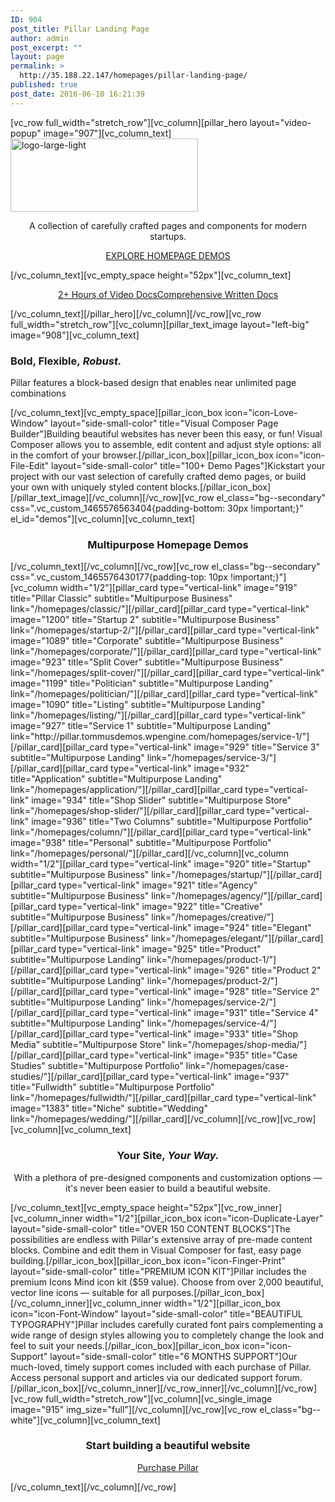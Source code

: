 ```yaml
---
ID: 904
post_title: Pillar Landing Page
author: admin
post_excerpt: ""
layout: page
permalink: >
  http://35.188.22.147/homepages/pillar-landing-page/
published: true
post_date: 2016-06-10 16:21:39
---
```

[vc_row full_width="stretch_row"][vc_column][pillar_hero layout="video-popup" image="907"][vc_column_text]<img class="size-medium wp-image-575 aligncenter" src="http://35.188.22.147/wp-content/uploads/2016/06/logo-large-light-300x117.png" alt="logo-large-light" width="300" height="117" />
<p class="lead" style="text-align: center;">A collection of carefully crafted
pages and components for modern startups.</p>
<p style="text-align: center;"><a class="btn btn--primary inner-link" href="#demos"><span class="btn__text">EXPLORE HOMEPAGE DEMOS</span></a></p>
[/vc_column_text][vc_empty_space height="52px"][vc_column_text]
<p style="text-align: center;"><a class="btn btn--primary btn--merge" href="https://www.youtube.com/playlist?list=PL6VzCcNewv9iwjzU_HMhDg51XP2i_mh6Q" target="_blank"><span class="btn__text">2+ Hours of Video Docs</span></a><a class="btn btn--primary" href="https://tommusrhodus.ticksy.com/articles/100004468/?print" target="_blank"><span class="btn__text">Comprehensive Written Docs</span></a></p>
[/vc_column_text][/pillar_hero][/vc_column][/vc_row][vc_row full_width="stretch_row"][vc_column][pillar_text_image layout="left-big" image="908"][vc_column_text]
<h3>Bold, Flexible, <em>Robust.</em></h3>
<p class="lead">Pillar features a block-based design that enables near unlimited page combinations</p>
[/vc_column_text][vc_empty_space][pillar_icon_box icon="icon-Love-Window" layout="side-small-color" title="Visual Composer Page Builder"]Building beautiful websites has never been this easy, or fun! Visual Composer allows you to assemble, edit content and adjust style options: all in the comfort of your browser.[/pillar_icon_box][pillar_icon_box icon="icon-File-Edit" layout="side-small-color" title="100+ Demo Pages"]Kickstart your project with our vast selection of carefully crafted demo pages, or build your own with uniquely styled content blocks.[/pillar_icon_box][/pillar_text_image][/vc_column][/vc_row][vc_row el_class="bg--secondary" css=".vc_custom_1465576563404{padding-bottom: 30px !important;}" el_id="demos"][vc_column][vc_column_text]
<h3 style="text-align: center;">Multipurpose Homepage Demos</h3>
[/vc_column_text][/vc_column][/vc_row][vc_row el_class="bg--secondary" css=".vc_custom_1465576430177{padding-top: 10px !important;}"][vc_column width="1/2"][pillar_card type="vertical-link" image="919" title="Pillar Classic" subtitle="Multipurpose Business" link="/homepages/classic/"][/pillar_card][pillar_card type="vertical-link" image="1200" title="Startup 2" subtitle="Multipurpose Business" link="/homepages/startup-2/"][/pillar_card][pillar_card type="vertical-link" image="1089" title="Corporate" subtitle="Multipurpose Business" link="/homepages/corporate/"][/pillar_card][pillar_card type="vertical-link" image="923" title="Split Cover" subtitle="Multipurpose Business" link="/homepages/split-cover/"][/pillar_card][pillar_card type="vertical-link" image="1199" title="Politician" subtitle="Multipurpose Landing" link="/homepages/politician/"][/pillar_card][pillar_card type="vertical-link" image="1090" title="Listing" subtitle="Multipurpose Landing" link="/homepages/listing/"][/pillar_card][pillar_card type="vertical-link" image="927" title="Service 1" subtitle="Multipurpose Landing" link="http://pillar.tommusdemos.wpengine.com/homepages/service-1/"][/pillar_card][pillar_card type="vertical-link" image="929" title="Service 3" subtitle="Multipurpose Landing" link="/homepages/service-3/"][/pillar_card][pillar_card type="vertical-link" image="932" title="Application" subtitle="Multipurpose Landing" link="/homepages/application/"][/pillar_card][pillar_card type="vertical-link" image="934" title="Shop Slider" subtitle="Multipurpose Store" link="/homepages/shop-slider/"][/pillar_card][pillar_card type="vertical-link" image="936" title="Two Columns" subtitle="Multipurpose Portfolio" link="/homepages/column/"][/pillar_card][pillar_card type="vertical-link" image="938" title="Personal" subtitle="Multipurpose Portfolio" link="/homepages/personal/"][/pillar_card][/vc_column][vc_column width="1/2"][pillar_card type="vertical-link" image="920" title="Startup" subtitle="Multipurpose Business" link="/homepages/startup/"][/pillar_card][pillar_card type="vertical-link" image="921" title="Agency" subtitle="Multipurpose Business" link="/homepages/agency/"][/pillar_card][pillar_card type="vertical-link" image="922" title="Creative" subtitle="Multipurpose Business" link="/homepages/creative/"][/pillar_card][pillar_card type="vertical-link" image="924" title="Elegant" subtitle="Multipurpose Business" link="/homepages/elegant/"][/pillar_card][pillar_card type="vertical-link" image="925" title="Product" subtitle="Multipurpose Landing" link="/homepages/product-1/"][/pillar_card][pillar_card type="vertical-link" image="926" title="Product 2" subtitle="Multipurpose Landing" link="/homepages/product-2/"][/pillar_card][pillar_card type="vertical-link" image="928" title="Service 2" subtitle="Multipurpose Landing" link="/homepages/service-2/"][/pillar_card][pillar_card type="vertical-link" image="931" title="Service 4" subtitle="Multipurpose Landing" link="/homepages/service-4/"][/pillar_card][pillar_card type="vertical-link" image="933" title="Shop Media" subtitle="Multipurpose Store" link="/homepages/shop-media/"][/pillar_card][pillar_card type="vertical-link" image="935" title="Case Studies" subtitle="Multipurpose Portfolio" link="/homepages/case-studies/"][/pillar_card][pillar_card type="vertical-link" image="937" title="Fullwidth" subtitle="Multipurpose Portfolio" link="/homepages/fullwidth/"][/pillar_card][pillar_card type="vertical-link" image="1383" title="Niche" subtitle="Wedding" link="/homepages/wedding/"][/pillar_card][/vc_column][/vc_row][vc_row][vc_column][vc_column_text]
<h3 style="text-align: center;">Your Site, <em>Your Way.</em></h3>
<p class="lead" style="text-align: center;">With a plethora of pre-designed components and customization
options — it's never been easier to build a beautiful website.</p>
[/vc_column_text][vc_empty_space height="52px"][vc_row_inner][vc_column_inner width="1/2"][pillar_icon_box icon="icon-Duplicate-Layer" layout="side-small-color" title="OVER 150 CONTENT BLOCKS"]The possibilities are endless with Pillar's extensive array of pre-made content blocks. Combine and edit them in Visual Composer for fast, easy page building.[/pillar_icon_box][pillar_icon_box icon="icon-Finger-Print" layout="side-small-color" title="PREMIUM ICON KIT"]Pillar includes the premium Icons Mind icon kit ($59 value). Choose from over 2,000 beautiful, vector line icons — suitable for all purposes.[/pillar_icon_box][/vc_column_inner][vc_column_inner width="1/2"][pillar_icon_box icon="icon-Font-Window" layout="side-small-color" title="BEAUTIFUL TYPOGRAPHY"]Pillar includes carefully curated font pairs complementing a wide range of design styles allowing you to completely change the look and feel to suit your needs.[/pillar_icon_box][pillar_icon_box icon="icon-Support" layout="side-small-color" title="6 MONTHS SUPPORT"]Our much-loved, timely support comes included with each purchase of Pillar. Access personal support and articles via our dedicated support forum.[/pillar_icon_box][/vc_column_inner][/vc_row_inner][/vc_column][/vc_row][vc_row full_width="stretch_row"][vc_column][vc_single_image image="915" img_size="full"][/vc_column][/vc_row][vc_row el_class="bg--white"][vc_column][vc_column_text]
<h3 style="text-align: center;">Start building a beautiful website</h3>
<p style="text-align: center;"><a class="btn btn--primary" href="#purchase-template"><span class="btn__text">Purchase Pillar</span></a></p>
[/vc_column_text][/vc_column][/vc_row]